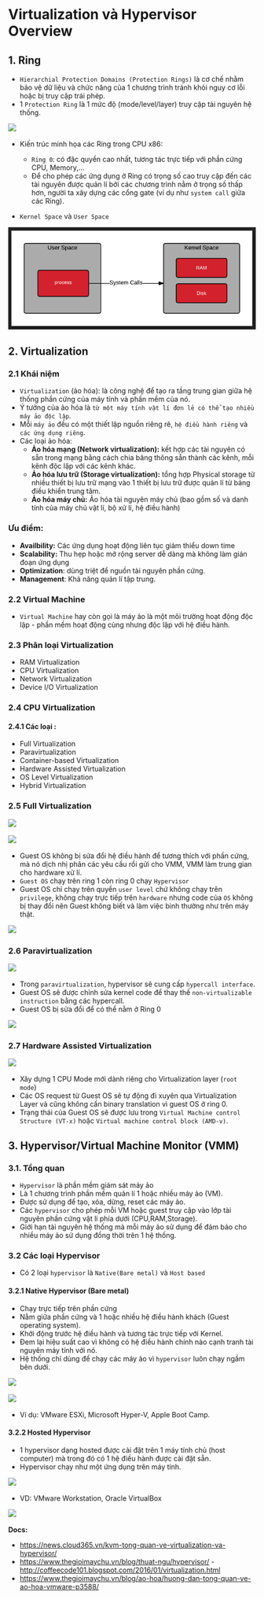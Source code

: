 # Virtualization và Hypervisor Overview
## 1. Ring
- `Hierarchial Protection Domains (Protection Rings)` là cơ chế nhằm bảo vệ dữ liệu và chức năng của 1 chương trình tránh khỏi nguy cơ lỗi hoặc bị truy cập trái phép.
- 1 `Protection Ring` là 1 mức độ (mode/level/layer) truy cập tài nguyên hệ thống.

![](https://raw.githubusercontent.com/ImKifu/thuctapsinh/master/HungNK/Basic_Linux_Command/Picture/ring.png)

- Kiến trúc minh họa các Ring trong CPU x86:
  + `Ring 0`: có đặc quyền cao nhất, tương tác trực tiếp với phần cứng CPU, Memory,...
  + Để cho phép các ứng dụng ở Ring có trọng số cao truy cập đến các tài nguyên được quản lí bởi các chương trình nằm ở trọng số thấp hơn, người ta xây dựng các cổng gate (ví dụ như `system call` giữa các Ring).
 
- `Kernel Space` và `User Space`

![](https://github.com/niemdinhtrong/NIEMDT/raw/master/KVM/images/x861.png)

## 2. Virtualization
### 2.1 Khái niệm
- `Virtualization` (ảo hóa): là công nghệ để tạo ra tầng trung gian giữa hệ thống phần cứng của máy tính và phần mềm của nó.
- Ý tưởng của ảo hóa là `từ một máy tính vật lí đơn lẻ có thể tạo nhiều máy ảo độc lập`.
- Mỗi `máy ảo` đều có một thiết lập nguồn riêng rẽ, `hệ điều hành riêng` và `các ứng dụng riêng`.
- Các loại ảo hóa: 
  + __Ảo hóa mạng (Network virtualization):__ kết hợp các tài nguyên có sẵn trong mạng bằng cách chia băng thông sẵn thành các kênh, mỗi kênh độc lập với các kênh khác.
  + __Ảo hóa lưu trữ (Storage virtualization):__ tổng hợp Physical storage từ nhiều thiết bị lưu trữ mạng vào 1 thiết bị lưu trữ được quản lí từ bảng điều khiển trung tâm.
  + __Ảo hóa máy chủ:__ Ảo hóa tài nguyên máy chủ (bao gồm số và danh tính của máy chủ vật lí, bộ xử lí, hệ điều hành)

### Ưu điểm:
- __Availbility:__ Các ứng dụng hoạt động liên tục giảm thiểu down time 
- __Scalability:__ Thu hẹp hoặc mở rộng server dễ  dàng mà không làm gián đoạn ứng dụng
- __Optimization__: dùng triệt để nguồn tài nguyên phần cứng.
- __Management__: Khả năng quản lí tập trung.

### 2.2 Virtual Machine
- `Virtual Machine` hay còn gọi là máy ảo là một môi trường hoạt động độc lập - phần mềm hoạt động cùng nhưng độc lập với hệ điều hành.

### 2.3 Phân loại Virtualization
- RAM Virtualization
- CPU Virtualization
- Network Virtualization
- Device I/O Virtualization

### 2.4 CPU Virtualization
#### 2.4.1 Các loại :
- Full Virtualization
- Paravirtualization
- Container-based Virtualization
- Hardware Assisted Virtualization
- OS Level Virtualization
- Hybrid Virtualization

### 2.5 Full Virtualization

![](https://raw.githubusercontent.com/ImKifu/thuctapsinh/master/HungNK/Basic_Linux_Command/Picture/aohoa1.png)

![](https://raw.githubusercontent.com/ImKifu/thuctapsinh/master/HungNK/Basic_Linux_Command/Picture/aohoa2.png)

- Guest OS không bị sửa đổi hệ điều hành để tương thích với phần cứng, mà nó dịch nhị phân các yêu cầu rồi gửi cho VMM, VMM làm trung gian cho hardware xử lí.
- `Guest OS` chạy trên ring 1 còn ring 0 chạy `Hypervisor`
- Guest OS chỉ chạy trên quyền `user level` chứ không chạy trên `privilege`, không chạy trực tiếp trên `hardware` nhưng code của `OS` không bị thay đổi nên Guest không biết và làm việc bình thường như trên máy thật.

![](https://raw.githubusercontent.com/ImKifu/thuctapsinh/master/HungNK/Basic_Linux_Command/Picture/aohoa3.png)

### 2.6 Paravirtualization

![](https://github.com/ImKifu/thuctapsinh/raw/master/HungNK/Basic_Linux_Command/Picture/aohoa4.png)

- Trong `paravirtualization`, hypervisor sẽ cung cấp `hypercall interface`.
- Guest OS sẽ được chỉnh sửa kernel code để thay thế  `non-virtualizable instruction` bằng các hypercall.
- Guest OS bị sửa đổi để có thể nằm ở Ring 0

![](https://github.com/ImKifu/thuctapsinh/raw/master/HungNK/Basic_Linux_Command/Picture/aohoa6.png)

### 2.7 Hardware Assisted Virtualization

![](https://raw.githubusercontent.com/ImKifu/thuctapsinh/master/HungNK/Basic_Linux_Command/Picture/aohoa7.png)

- Xây dựng 1 CPU Mode mới dành riêng cho Virtualization layer (`root mode`)
- Các OS request từ Guest OS sẽ tự động đi xuyên qua Virtualization Layer và cũng không cần binary translation vì guest OS ở ring 0.
- Trạng thái của Guest OS sẽ được lưu trong `Virtual Machine control Structure (VT-x)` hoặc `Virtual machine control block (AMD-v)`.

## 3. Hypervisor/Virtual Machine Monitor (VMM)
### 3.1. Tổng quan
- `Hypervisor` là phần mềm giám sát máy ảo
- Là 1 chương trình phần mềm quản lí 1 hoặc nhiều máy ảo (VM).
- Được sử dụng để tạo, xóa, dừng, reset các máy ảo.
- Các `hypervisor` cho phép mỗi VM hoặc guest truy cập vào lớp tài nguyên phần cứng vật lí phía dưới (CPU,RAM,Storage).
- Giới hạn tài nguyên hệ thống mà mỗi máy ảo sử dụng để đảm bảo cho nhiều máy ảo sử dụng đồng thời trên 1 hệ thống.

### 3.2 Các loại Hypervisor
- Có 2 loại `hypervisor` là `Native(Bare metal)` và `Host based`
#### 3.2.1 Native Hypervisor (Bare metal)
- Chạy trực tiếp trên phần cứng
- Nằm giữa phần cứng và 1 hoặc nhiều hệ điều hành khách (Guest operating system).
- Khởi động trước hệ điều hành và tương tác trực tiếp với Kernel.
- Đem lại hiệu suất cao vì không có hệ điều hành chính nào cạnh tranh tài nguyên máy tính với nó.
- Hệ thống chỉ dùng để chạy các máy ảo vì `hypervisor` luôn chạy ngầm bên dưới.

![](http://2.bp.blogspot.com/-eYHy7_Puc3c/Vpr1e3-lWwI/AAAAAAAAAEQ/vm5dCernuYo/s1600/hypervisor_detail.png)

![](https://raw.githubusercontent.com/ImKifu/thuctapsinh/master/HungNK/Basic_Linux_Command/Picture/hypervisor-Native-Baremetal.png)

- Ví dụ: VMware ESXi, Microsoft Hyper-V, Apple Boot Camp.

#### 3.2.2 Hosted Hypervisor 
- 1 hypervisor dạng hosted được cài đặt trên 1 máy tính chủ (host computer) mà trong đó có 1 hệ điều hành được cài đặt sẵn.
- Hypervisor chạy như một ứng dụng trên máy tính.

![](https://raw.githubusercontent.com/ImKifu/thuctapsinh/master/HungNK/Basic_Linux_Command/Picture/Hosted-Hypervisor-type-2.png)

- VD: VMware Workstation, Oracle VirtualBox


![](https://thegioimaychu.vn/blog/wp-content/uploads/2018/10/400px-Hyperviseur.png)

__Docs:__
- https://news.cloud365.vn/kvm-tong-quan-ve-virtualization-va-hypervisor/
- https://www.thegioimaychu.vn/blog/thuat-ngu/hypervisor/ 
-http://coffeecode101.blogspot.com/2016/01/virtualization.html
- https://www.thegioimaychu.vn/blog/ao-hoa/huong-dan-tong-quan-ve-ao-hoa-vmware-p3588/
